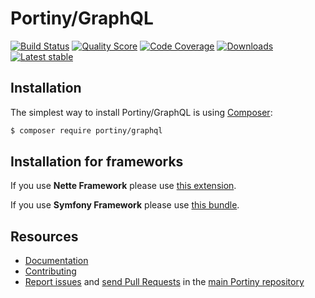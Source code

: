 # Portiny/GraphQL

[![Build Status](https://img.shields.io/travis/portiny/graphql.svg?style=flat-square)](https://travis-ci.org/portiny/graphql)
[![Quality Score](https://img.shields.io/scrutinizer/g/portiny/graphql.svg?style=flat-square)](https://scrutinizer-ci.com/g/portiny/graphql)
[![Code Coverage](https://img.shields.io/scrutinizer/coverage/g/portiny/graphql.svg?style=flat-square)](https://scrutinizer-ci.com/g/portiny/graphql)
[![Downloads](https://img.shields.io/packagist/dt/portiny/graphql.svg?style=flat-square)](https://packagist.org/packages/portiny/graphql)
[![Latest stable](https://img.shields.io/github/tag/portiny/graphql.svg?style=flat-square)](https://packagist.org/packages/portiny/graphql)


## Installation

The simplest way to install Portiny/GraphQL is using  [Composer](http://getcomposer.org/):

```sh
$ composer require portiny/graphql
```


## Installation for frameworks

If you use **Nette Framework** please use [this extension](https://github.com/portiny/graphql-nette).

If you use **Symfony Framework** please use [this bundle](https://github.com/portiny/graphql-symfony).


## Resources

 * [Documentation](https://github.com/portiny/graphql/blob/master/docs/en/index.md)
 * [Contributing](https://github.com/portiny/portiny/blob/master/CODE_OF_CONDUCT.md)
 * [Report issues](https://github.com/portiny/portiny/issues) and [send Pull Requests](https://github.com/portiny/portiny/pulls) in the [main Portiny repository](https://github.com/portiny/portiny)

